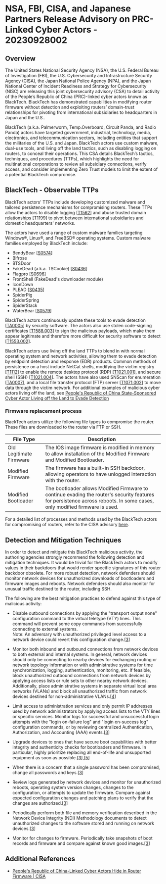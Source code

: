# NSA, FBI, CISA, and Japanese Partners Release Advisory on PRC-Linked Cyber Actors - 20230928002

## Overview

The United States National Security Agency (NSA), the U.S. Federal Bureau of Investigation (FBI), the U.S. Cybersecurity and Infrastructure Security Agency (CISA), the Japan National Police Agency (NPA), and the Japan National Center of Incident Readiness and Strategy for Cybersecurity (NISC) are releasing this joint cybersecurity advisory (CSA) to detail activity of the People’s Republic of China (PRC)-linked cyber actors known as BlackTech.
BlackTech has demonstrated capabilities in modifying router firmware without detection and exploiting routers’ domain-trust relationships for pivoting from international subsidiaries to headquarters in Japan and the U.S..

BlackTech (a.k.a. Palmerworm, Temp.Overboard, Circuit Panda, and Radio Panda) actors have targeted government, industrial, technology, media, electronics, and telecommunication sectors, including entities that support the militaries of the U.S. and Japan. BlackTech actors use custom malware, dual-use tools, and living off the land tactics, such as disabling logging on routers, to conceal their operations. This CSA details BlackTech’s tactics, techniques, and procedures (TTPs), which highlights the need for multinational corporations to review all subsidiary connections, verify access, and consider implementing Zero Trust models to limit the extent of a potential BlackTech compromise.

## BlackTech - Observable TTPs

BlackTech actors' TTPs include developing customized malware and tailored persistence mechanisms for compromising routers. These TTPs allow the actors to disable logging [[T1562](https://attack.mitre.org/versions/v13/techniques/T1562/ "Impair Defenses")] and abuse trusted domain relationships [[T1199](https://attack.mitre.org/versions/v13/techniques/T1199/ "Trusted Relationship")] to pivot between international subsidiaries and domestic headquarters' networks.

The actors have used a range of custom malware families targeting Windows®, Linux®, and FreeBSD® operating systems. Custom malware families employed by BlackTech include:

-   BendyBear [[S0574](https://attack.mitre.org/versions/v13/software/S0574/ "BendyBear")]
-   Bifrose
-   BTSDoor
-   FakeDead (a.k.a. TSCookie) [[S0436](https://attack.mitre.org/versions/v13/software/S0436/ "TSCookie")]
-   Flagpro [[S0696](https://attack.mitre.org/versions/v13/software/S0696/ "Flagpro")]
-   FrontShell (FakeDead's downloader module)
-   IconDown
-   PLEAD [[S0435](https://attack.mitre.org/versions/v13/software/S0435/ "PLEAD")]
-   SpiderPig
-   SpiderSpring
-   SpiderStack
-   WaterBear [[S0579](https://attack.mitre.org/versions/v13/software/S0579/ "Waterbear")]

BlackTech actors continuously update these tools to evade detection [[TA0005](https://attack.mitre.org/versions/v13/tactics/TA0005/ "Defense Evasion")] by security software. The actors also use stolen code-signing certificates [[T1588.003](https://attack.mitre.org/versions/v13/techniques/T1588/003/ "Obtain Capabilities: Code Signing Certificates")] to sign the malicious payloads, which make them appear legitimate and therefore more difficult for security software to detect [[T1553.002](https://attack.mitre.org/versions/v13/techniques/T1553/002/ "Subvert Trust Controls: Code Signing")].

BlackTech actors use living off the land TTPs to blend in with normal operating system and network activities, allowing them to evade detection by endpoint detection and response (EDR) products. Common methods of persistence on a host include NetCat shells, modifying the victim registry [[T1112](https://attack.mitre.org/versions/v13/techniques/T1112/ "Modify Registry")] to enable the remote desktop protocol (RDP) [[T1021.001](https://attack.mitre.org/versions/v13/techniques/T1021/001/ "Remote Services: Remote Desktop Protocol")], and secure shell (SSH) [[T1021.004](https://attack.mitre.org/versions/v13/techniques/T1021/004/ "Remote Services: SSH")]. The actors have also used SNScan for enumeration [[TA0007](https://attack.mitre.org/versions/v13/tactics/TA0007/ "Discovery")], and a local file transfer protocol (FTP) server [[T1071.002](https://attack.mitre.org/versions/v13/techniques/T1071/002/ "Application Layer Protocol: File Transfer Protocols")] to move data through the victim network. For additional examples of malicious cyber actors living off the land, see [People's Republic of China State-Sponsored Cyber Actor Living off the Land to Evade Detection](https://www.cisa.gov/news-events/cybersecurity-advisories/aa23-144a)


### Firmware replacement process

BlackTech actors utilize the following file types to compromise the router. These files are downloaded to the router via FTP or SSH. 

| **File Type**           | **Description**                                                                                                  |
|-------------------------|------------------------------------------------------------------------------------------------------------------|
| Old Legitimate Firmware | The IOS image firmware is modified in memory to allow installation of the Modified Firmware and Modified Bootloader.|
| Modified Firmware       | The firmware has a built-in SSH backdoor, allowing operators to have unlogged interaction with the router.|
| Modified Bootloader     | The bootloader allows Modified Firmware to continue evading the router's security features for persistence across reboots. In some cases, only modified firmware is used. |

For a detailed list of processes and methods used by the BlackTech actors for compromising of routers, refer to the CISA advisory [here](https://www.cisa.gov/news-events/cybersecurity-advisories/aa23-270a).


## Detection and Mitigation Techniques

In order to detect and mitigate this BlackTech malicious activity, the authoring agencies strongly recommend the following detection and mitigation techniques. It would be trivial for the BlackTech actors to modify values in their backdoors that would render specific signatures of this router backdoor obsolete. For more robust detection, network defenders should monitor network devices for unauthorized downloads of bootloaders and firmware images and reboots. Network defenders should also monitor for unusual traffic destined to the router, including SSH.

The following are the best mitigation practices to defend against this type of malicious activity:

-   Disable outbound connections by applying the "transport output none" configuration command to the virtual teletype (VTY) lines. This command will prevent some copy commands from successfully connecting to external systems.\
    Note: An adversary with unauthorized privileged level access to a network device could revert this configuration change.[[3](https://media.defense.gov/2022/Jun/15/2003018261/-1/-1/0/CTR_NSA_NETWORK_INFRASTRUCTURE_SECURITY_GUIDE_20220615.PDF "Network Infrastructure Security Guide")]

-   Monitor both inbound and outbound connections from network devices to both external and internal systems. In general, network devices should only be connecting to nearby devices for exchanging routing or network topology information or with administrative systems for time synchronization, logging, authentication, monitoring, etc. If feasible, block unauthorized outbound connections from network devices by applying access lists or rule sets to other nearby network devices. Additionally, place administrative systems in separate virtual local area networks (VLANs) and block all unauthorized traffic from network devices destined for non-administrative VLANs.[[4](https://media.defense.gov/2020/Sep/17/2002499616/-1/-1/0/PERFORMING_OUT_OF_BAND_NETWORK_MANAGEMENT20200911.PDF "Performing Out-of-Band Network Management")]

-   Limit access to administration services and only permit IP addresses used by network administrators by applying access lists to the VTY lines or specific services. Monitor logs for successful and unsuccessful login attempts with the "login on-failure log" and "login on-success log" configuration commands, or by reviewing centralized Authentication, Authorization, and Accounting (AAA) events.[[3](https://media.defense.gov/2022/Jun/15/2003018261/-1/-1/0/CTR_NSA_NETWORK_INFRASTRUCTURE_SECURITY_GUIDE_20220615.PDF "Network Infrastructure Security Guide")]

-   Upgrade devices to ones that have secure boot capabilities with better integrity and authenticity checks for bootloaders and firmware. In particular, highly prioritize replacing all end-of-life and unsupported equipment as soon as possible.[[3](https://media.defense.gov/2022/Jun/15/2003018261/-1/-1/0/CTR_NSA_NETWORK_INFRASTRUCTURE_SECURITY_GUIDE_20220615.PDF "Network Infrastructure Security Guide")],[[5](https://community.cisco.com/t5/security-blogs/attackers-continue-to-target-legacy-devices/ba-p/4169954 "Attackers Continue to Target Legacy Devices")]

-   When there is a concern that a single password has been compromised, change all passwords and keys.[[3](https://media.defense.gov/2022/Jun/15/2003018261/-1/-1/0/CTR_NSA_NETWORK_INFRASTRUCTURE_SECURITY_GUIDE_20220615.PDF "Network Infrastructure Security Guide")]

-   Review logs generated by network devices and monitor for unauthorized reboots, operating system version changes, changes to the configuration, or attempts to update the firmware. Compare against expected configuration changes and patching plans to verify that the changes are authorized.[[3](https://media.defense.gov/2022/Jun/15/2003018261/-1/-1/0/CTR_NSA_NETWORK_INFRASTRUCTURE_SECURITY_GUIDE_20220615.PDF "Network Infrastructure Security Guide")]

-   Periodically perform both file and memory verification described in the Network Device Integrity (NDI) Methodology documents to detect unauthorized changes to the software stored and running on network devices.[[3](https://media.defense.gov/2022/Jun/15/2003018261/-1/-1/0/CTR_NSA_NETWORK_INFRASTRUCTURE_SECURITY_GUIDE_20220615.PDF "Network Infrastructure Security Guide")]

-   Monitor for changes to firmware. Periodically take snapshots of boot records and firmware and compare against known good images.[[3](https://media.defense.gov/2022/Jun/15/2003018261/-1/-1/0/CTR_NSA_NETWORK_INFRASTRUCTURE_SECURITY_GUIDE_20220615.PDF "Network Infrastructure Security Guide")]

## Additional References

- [People's Republic of China-Linked Cyber Actors Hide in Router Firmware | CISA](https://www.cisa.gov/news-events/cybersecurity-advisories/aa23-270a)
